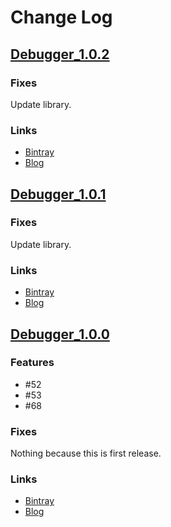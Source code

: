 # Change Log
## [Debugger_1.0.2](https://github.com/TentaShion/AndroidPreparation/releases/tag/Debugger_1.0.2)
### Fixes
Update library.

### Links
* [Bintray](https://bintray.com/shion/maven/work.shion.androidpreparation.debugger/1.0.2)
* [Blog](https://mokumokulog.netlify.app/tech/20200418061320)



## [Debugger_1.0.1](https://github.com/TentaShion/AndroidPreparation/releases/tag/Debugger_1.0.1)
### Fixes
Update library.

### Links
* [Bintray](https://bintray.com/shion/maven/work.shion.androidpreparation.debugger/1.0.1)
* [Blog](https://mokumokulog.netlify.app/tech/20200418061320)



## [Debugger_1.0.0](https://github.com/TentaShion/AndroidPreparation/releases/tag/Debugger_1.0.0)
### Features
* #52 
* #53 
* #68

### Fixes
Nothing because this is first release.

### Links
* [Bintray](https://bintray.com/shion/maven/work.shion.androidpreparation.debugger/1.0.0)
* [Blog](https://mokumokulog.netlify.app/tech/20200418061320)
